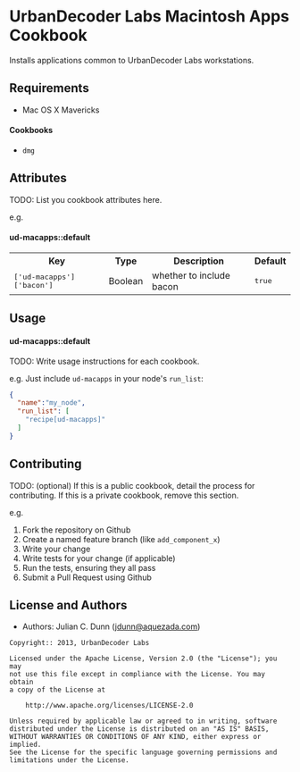 UrbanDecoder Labs Macintosh Apps Cookbook
=========================================

Installs applications common to UrbanDecoder Labs workstations.

Requirements
------------

* Mac OS X Mavericks

#### Cookbooks

- `dmg`

Attributes
----------
TODO: List you cookbook attributes here.

e.g.
#### ud-macapps::default
<table>
  <tr>
    <th>Key</th>
    <th>Type</th>
    <th>Description</th>
    <th>Default</th>
  </tr>
  <tr>
    <td><tt>['ud-macapps']['bacon']</tt></td>
    <td>Boolean</td>
    <td>whether to include bacon</td>
    <td><tt>true</tt></td>
  </tr>
</table>

Usage
-----
#### ud-macapps::default
TODO: Write usage instructions for each cookbook.

e.g.
Just include `ud-macapps` in your node's `run_list`:

```json
{
  "name":"my_node",
  "run_list": [
    "recipe[ud-macapps]"
  ]
}
```

Contributing
------------
TODO: (optional) If this is a public cookbook, detail the process for contributing. If this is a private cookbook, remove this section.

e.g.
1. Fork the repository on Github
2. Create a named feature branch (like `add_component_x`)
3. Write your change
4. Write tests for your change (if applicable)
5. Run the tests, ensuring they all pass
6. Submit a Pull Request using Github

License and Authors
-------------------
* Authors: Julian C. Dunn (<jdunn@aquezada.com>)

```text
Copyright:: 2013, UrbanDecoder Labs

Licensed under the Apache License, Version 2.0 (the "License"); you may
not use this file except in compliance with the License. You may obtain
a copy of the License at

    http://www.apache.org/licenses/LICENSE-2.0

Unless required by applicable law or agreed to in writing, software
distributed under the License is distributed on an "AS IS" BASIS,
WITHOUT WARRANTIES OR CONDITIONS OF ANY KIND, either express or implied.
See the License for the specific language governing permissions and
limitations under the License.
```

